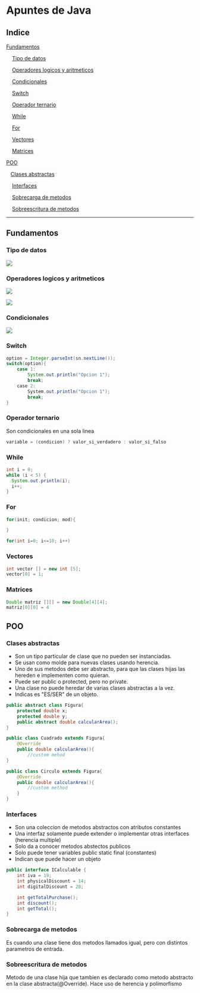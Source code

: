 # Apuntes de Java

## Indice

[Fundamentos](#fundamentos)

    [Tipo de datos](#tipo-de-datos)

    [Operadores logicos y aritmeticos](#operadores-logicos-y-aritmeticos)

    [Condicionales](#condicionales)

    [Switch](#switch)

    [Operador ternario](#operador-ternario)

    [While](#while)

    [For](#for)

    [Vectores](#vectores)

    [Matrices](#matrices)

[POO](#poo)

   [Clases abstractas](#clases-abstractas)

    [Interfaces](#interfaces)

    [Sobrecarga de metodos](#sobrecarga-de-metodos)

    [Sobreescritura de metodos](#sobreescritura-de-metodos)

---

## Fundamentos

### Tipo de datos

![](https://lh3.googleusercontent.com/hRueCaz5s9g02I5e6Mem856vbwJVHToZSkTCTcIoe5zHRFl2L9Pty_ukgQMpz0gY3zFqI2XSz44mmka21aLNn4F6hCMIYbP9JGyoHjGD-MloF67goRJXBxL0q425gtAsGJVKo_Vc9zWaOKJVTCqIW7rpNkef-a3K6-nnMKuQ3SXavksl16AYMCr8k5D39jLtqvY-4t9i8plbfvEtzwmYj-rBekuWlDiUg1hWUzKVTMMsqIVFF16AibEAF5TUOnvV1mgoz7IownisxBYzJSHAzsKflse7-pPlVjgRy6hpUXeHerUmEXQA9doua7sg8r0NjAEEEa4FIwiHGZRzhNJzNlUkgt5a1eMssM9wgyER7o4UVsMW7IhHhB_IxxbtgKMj2lgRfNgQ7KUmUxb_J7kr1qf6OkbVDFK-W9B884-YlFnG7N0h4YbVDaUZWZLeWyUg8W8JwJPxG_B1oCDcRcujEGm1gkP7vYVBdfS9RkwU6s_P8wQdHNaLvWxWATPgYLxxhj7Ts1YHkxkW48k87gff3ms0hYe3Z3atKHy-x_SSOm0QrNXLgr-t_lOFfnk0tTwPCKNbM5BN14rKPgYuhm-fiFSSTcZMHisRzDULb_Tr3h7ADlu_FufB=w607-h882-no)

### Operadores logicos y aritmeticos

![](https://encrypted-tbn0.gstatic.com/images?q=tbn:ANd9GcTLMVGJPSWBczO2E68AySgYaWPPBfHoFosEpg&s)

![](https://www.clasesdeinformaticaweb.com/wp-content/uploads/2020/06/operadores-aritmeticos.gif)

### Condicionales

![](https://libros.catedu.es/uploads/images/gallery/2022-02/embedded-image-ff2kdq7t.png)

### Switch

```java
option = Integer.parseInt(sn.nextLine());
switch(option){
    case 1:
        System.out.println("Opcion 1");
        break;
    case 2:
        System.out.println("Opcion 1");
        break;
}
```

### Operador ternario

Son condicionales en una sola linea

```java
variable = (condicion) ? valor_si_verdadero : valor_si_falso
```

### While

```java
int i = 0;
while (i < 5) {
  System.out.println(i);
  i++;
}
```

### For

```java
for(init; condicion; mod){

}

for(int i=0; i<=10; i++)
```

### Vectores

```java
int vector [] = new int [5];
vector[0] = 1;
```

### Matrices

```java
Double matriz [][] = new Double[4][4];
matriz[0][0] = 4
```

## POO

### Clases abstractas

* Son un tipo particular de clase que no pueden ser instanciadas.
* Se usan como molde para nuevas clases usando herencia.
* Uno de sus metodos debe ser abstracto, para que las clases hijas las hereden e implementen como quieran.
* Puede ser public o protected, pero no private.
* Una clase no puede heredar de varias clases abstractas a la vez.
* Indicas es "ES/SER" de un objeto.

```java
public abstract class Figura{
    protected double x;
    protected double y;
    public abstract double calcularArea();
}

public class Cuadrado extends Figura{
    @Override
    public double calcularArea(){
        //custom mehod 
}

public class Circulo extends Figura{
    @Override
    public double calcularArea(){
        //custom method
    }
}
```

### Interfaces

* Son una coleccion de metodos abstractos con atributos constantes
* Una interfaz solamente puede extender o implementar otras interfaces (herencia multiple)
* Solo da a conocer metodos abstectos publicos
* Solo puede tener variables public static final (constantes)
* Indican que puede hacer un objeto

```java
public interface ICalculable {
    int iva = 19;
    int physicalDiscount = 14;
    int digitalDiscount = 20;

    int getTotalPurchase();
    int discount();
    int getTotal();
}
```

### Sobrecarga de metodos

Es cuando una clase tiene dos metodos llamados igual, pero con distintos parametros de entrada.

### Sobreescritura de metodos

Metodo de una clase hija que tambien es declarado como metodo abstracto en la clase abstracta(@Override). Hace uso de herencia y polimorfismo
